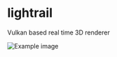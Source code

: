 # lightrail
Vulkan based real time 3D renderer

![Example image](https://cdn.discordapp.com/attachments/494385396373782528/959436834088308886/Screen_Shot_2022-04-01_at_5.57.29_AM.png)
